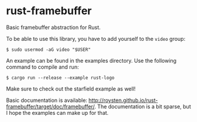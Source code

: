 # rust-framebuffer
Basic framebuffer abstraction for Rust.

To be able to use this library, you have to add yourself to the `video` group:
```console
$ sudo usermod -aG video "$USER"
```

An example can be found in the examples directory. Use the following command to compile and run:
```console
$ cargo run --release --example rust-logo
```

Make sure to check out the starfield example as well!

Basic documentation is available: http://roysten.github.io/rust-framebuffer/target/doc/framebuffer/.
The documentation is a bit sparse, but I hope the examples can make up for that.
